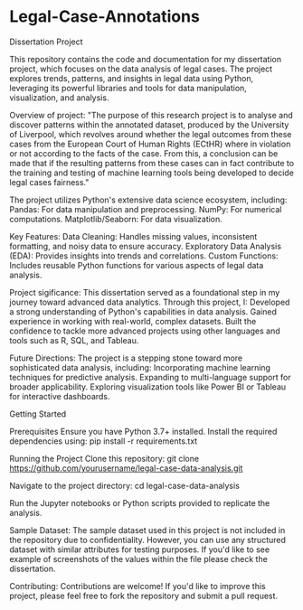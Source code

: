 # Legal-Case-Annotations
Dissertation Project

This repository contains the code and documentation for my dissertation project, which focuses on the data analysis of legal cases. The project explores trends, patterns, and insights in legal data using Python, leveraging its powerful libraries and tools for data manipulation, visualization, and analysis.

Overview of project:
                  "The purpose of this research project is to analyse and discover patterns within the annotated dataset, produced by the University of Liverpool, which revolves around whether the legal outcomes from these cases from the European Court of Human Rights (ECtHR) where in violation or not according to the facts of the case. From this, a conclusion can be made that if the resulting patterns from these cases can in fact contribute to the training and testing of machine learning tools being developed to decide legal cases fairness."

The project utilizes Python's extensive data science ecosystem, including:
  Pandas: For data manipulation and preprocessing.
  NumPy: For numerical computations.
  Matplotlib/Seaborn: For data visualization.

Key Features:
  Data Cleaning: Handles missing values, inconsistent formatting, and noisy data to ensure accuracy.
  Exploratory Data Analysis (EDA): Provides insights into trends and correlations.
  Custom Functions: Includes reusable Python functions for various aspects of legal data analysis.

Project sigificance:
  This dissertation served as a foundational step in my journey toward advanced data analytics. Through this project, I:
  Developed a strong understanding of Python's capabilities in data analysis.
  Gained experience in working with real-world, complex datasets.
  Built the confidence to tackle more advanced projects using other languages and tools such as R, SQL, and Tableau.

Future Directions:
  The project is a stepping stone toward more sophisticated data analysis, including:
  Incorporating machine learning techniques for predictive analysis.
  Expanding to multi-language support for broader applicability.
  Exploring visualization tools like Power BI or Tableau for interactive dashboards.

  Getting Started

Prerequisites
Ensure you have Python 3.7+ installed. Install the required dependencies using:
pip install -r requirements.txt  

Running the Project
Clone this repository:
git clone https://github.com/yourusername/legal-case-data-analysis.git  


Navigate to the project directory:
cd legal-case-data-analysis  

Run the Jupyter notebooks or Python scripts provided to replicate the analysis.

Sample Dataset:
  The sample dataset used in this project is not included in the repository due to confidentiality. However, you can use any structured dataset with similar attributes for testing purposes. If you'd like to see example of screenshots of the values within the file please check the dissertation.

Contributing:
  Contributions are welcome! If you'd like to improve this project, please feel free to fork the repository and submit a pull request.
